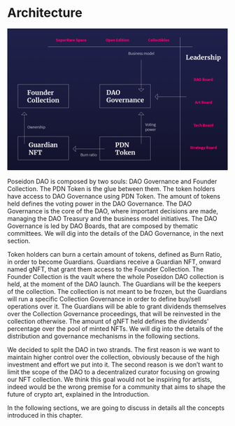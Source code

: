 # Architecture

![Architecture](architecture.png)

Poseidon DAO is composed by two souls: DAO Governance and Founder Collection. The PDN Token is the glue between them. The token holders have access to DAO Governance using PDN Token. The amount of tokens held defines the voting power in the DAO Governance. The DAO Governance is the core of the DAO, where important decisions are made, managing the DAO Treasury and the business model initiatives. The DAO Governance is led by DAO Boards, that are composed by thematic committees. We will dig into the details of the DAO Governance, in the next section.

Token holders can burn a certain amount of tokens, defined as Burn Ratio, in order to become Guardians. Guardians receive a Guardian NFT, onward named gNFT, that grant them access to the Founder Collection. The Founder Collection is the vault where the whole Poseidon DAO collection is held, at the moment of the DAO launch. The Guardians will be the keepers of the collection. The collection is not meant to be frozen, but the Guardians will run a specific Collection Governance in order to define buy/sell operations over it. The Guardians will be able to grant dividends themselves over the Collection Governance proceedings, that will be reinvested in the collection otherwise. The amount of gNFT held defines the dividends' percentage over the pool of minted NFTs. We will dig into the details of the distribution and governance mechanisms in the following sections.

We decided to split the DAO in two strands. The first reason is we want to maintain higher control over the collection, obviously because of the high investment and effort we put into it. The second reason is we don’t want to limit the scope of the DAO to a decentralized curator focusing on growing our NFT collection. We think this goal would not be inspiring for artists, indeed would be the wrong premise for a community that aims to shape the future of crypto art, explained in the Introduction.

In the following sections, we are going to discuss in details all the concepts introduced in this chapter.
